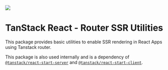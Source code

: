 <img src="https://static.scarf.sh/a.png?x-pxid=d988eb79-b0fc-4a2b-8514-6a1ab932d188" />

# TanStack React - Router SSR Utilities

This package provides basic utilities to enable SSR rendering in React Apps using Tanstack router.

This package is also used internally and is a dependency of [`@tanstack/react-start-server`](https://www.npmjs.com/package/@tanstack/react-start) and [`@tanstack/react-start-client`](https://www.npmjs.com/package/@tanstack/react-start).
